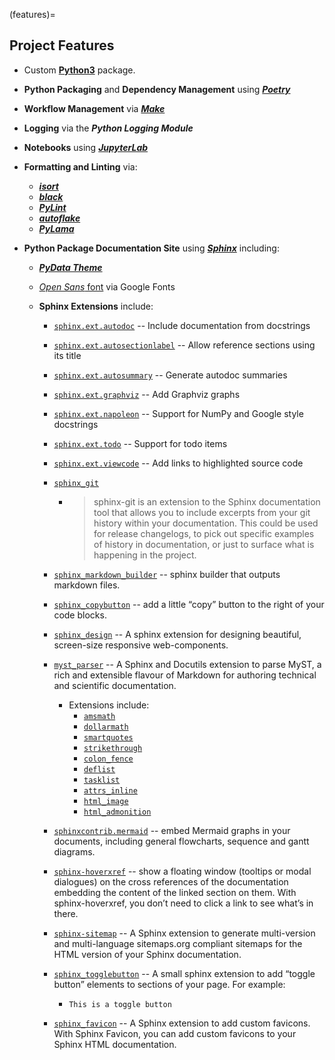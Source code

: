 (features)=

## Project Features

- Custom [**Python3**](https://docs.python.org/3/) package.
- **Python Packaging** and **Dependency Management** using [**_Poetry_**](https://python-poetry.org/)
- **Workflow Management** via [**_Make_**](https://www.gnu.org/software/make/manual/make.html)
- **Logging** via the **_Python Logging Module_**
- **Notebooks** using [**_JupyterLab_**](https://jupyterlab.readthedocs.io/)
- **Formatting and Linting** via:
  - [**_isort_**](https://pycqa.github.io/isort/)
  - [**_black_**](https://black.readthedocs.io/)
  - [**_PyLint_**](https://pylint.readthedocs.io/)
  - [**_autoflake_**](https://github.com/PyCQA/autoflake)
  - [**_PyLama_**](https://klen.github.io/pylama/)
- **Python Package Documentation Site** using [**_Sphinx_**](https://www.sphinx-doc.org/en/master/) including:

  - [**_PyData Theme_**](https://pydata-sphinx-theme.readthedocs.io/en/stable/)
  - [_Open Sans_ font](https://fonts.google.com/specimen/Open+Sans) via Google Fonts
  - **Sphinx Extensions** include:

    - [`sphinx.ext.autodoc`](https://www.sphinx-doc.org/en/master/usage/extensions/autodoc.html) -- Include documentation from docstrings
    - [`sphinx.ext.autosectionlabel`](https://www.sphinx-doc.org/en/master/usage/extensions/autosectionlabel.html) -- Allow reference sections using its title
    - [`sphinx.ext.autosummary`](https://www.sphinx-doc.org/en/master/usage/extensions/autosummary.html) -- Generate autodoc summaries
    - [`sphinx.ext.graphviz`](https://www.sphinx-doc.org/en/master/usage/extensions/graphviz.html) -- Add Graphviz graphs
    - [`sphinx.ext.napoleon`](https://www.sphinx-doc.org/en/master/usage/extensions/napoleon.html) -- Support for NumPy and Google style docstrings
    - [`sphinx.ext.todo`](https://www.sphinx-doc.org/en/master/usage/extensions/todo.html) -- Support for todo items
    - [`sphinx.ext.viewcode`](https://www.sphinx-doc.org/en/master/usage/extensions/viewcode.html) -- Add links to highlighted source code
    - [`sphinx_git`](https://sphinx-git.readthedocs.io/en/latest/)
      - > sphinx-git is an extension to the Sphinx documentation tool that allows you to include excerpts from your git history within your documentation. This could be used for release changelogs, to pick out specific examples of history in documentation, or just to surface what is happening in the project.
    - [`sphinx_markdown_builder`](https://github.com/clayrisser/sphinx-markdown-builder) -- sphinx builder that outputs markdown files.
    - [`sphinx_copybutton`](https://sphinx-copybutton.readthedocs.io/en/latest/) -- add a little “copy” button to the right of your code blocks.
    - [`sphinx_design`](https://sphinx-design.readthedocs.io/en/furo-theme/) -- A sphinx extension for designing beautiful, screen-size responsive web-components.
    - [`myst_parser`](https://myst-parser.readthedocs.io/en/latest/) -- A Sphinx and Docutils extension to parse MyST, a rich and extensible flavour of Markdown for authoring technical and scientific documentation.
      - Extensions include:
        - [`amsmath`](https://myst-parser.readthedocs.io/en/latest/syntax/optional.html)
        - [`dollarmath`](https://myst-parser.readthedocs.io/en/latest/syntax/optional.html)
        - [`smartquotes`](https://myst-parser.readthedocs.io/en/latest/syntax/optional.html)
        - [`strikethrough`](https://myst-parser.readthedocs.io/en/latest/syntax/optional.html)
        - [`colon_fence`](https://myst-parser.readthedocs.io/en/latest/syntax/optional.html)
        - [`deflist`](https://myst-parser.readthedocs.io/en/latest/syntax/optional.html)
        - [`tasklist`](https://myst-parser.readthedocs.io/en/latest/syntax/optional.html)
        - [`attrs_inline`](https://myst-parser.readthedocs.io/en/latest/syntax/optional.html)
        - [`html_image`](https://myst-parser.readthedocs.io/en/latest/syntax/optional.html)
        - [`html_admonition`](https://myst-parser.readthedocs.io/en/latest/syntax/optional.html)
    - [`sphinxcontrib.mermaid`](https://sphinxcontrib-mermaid-demo.readthedocs.io/en/latest/) -- embed Mermaid graphs in your documents, including general flowcharts, sequence and gantt diagrams.
    - [`sphinx-hoverxref`](https://sphinx-hoverxref.readthedocs.io/en/latest/) -- show a floating window (tooltips or modal dialogues) on the cross references of the documentation embedding the content of the linked section on them. With sphinx-hoverxref, you don’t need to click a link to see what’s in there.
    - [`sphinx-sitemap`](https://sphinx-sitemap.readthedocs.io/en/latest/index.html) -- A Sphinx extension to generate multi-version and multi-language sitemaps.org compliant sitemaps for the HTML version of your Sphinx documentation.
    - [`sphinx_togglebutton`](https://sphinx-togglebutton.readthedocs.io/en/latest/) -- A small sphinx extension to add “toggle button” elements to sections of your page. For example:

      - ```{toggle}
        This is a toggle button
        ```

    - [`sphinx_favicon`](https://sphinx-favicon.readthedocs.io/en/latest) -- A Sphinx extension to add custom favicons. With Sphinx Favicon, you can add custom favicons to your Sphinx HTML documentation.
